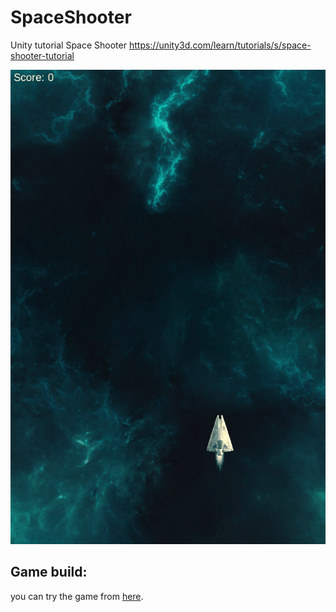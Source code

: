 # SpaceShooter
Unity tutorial Space Shooter https://unity3d.com/learn/tutorials/s/space-shooter-tutorial

![Alt Text](Gif/SpaceShooter.gif)

## Game build:
you can try the game from [here](https://waleedyaser.github.io/SpaceShooter/WebBuild/index.html).
